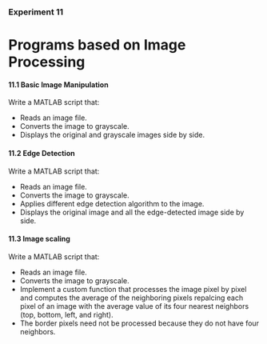 ### Experiment 11
# Programs based on Image Processing

#### 11.1 Basic Image Manipulation
Write a MATLAB script that:
- Reads an image file.
- Converts the image to grayscale.
- Displays the original and grayscale images side by side.

#### 11.2 Edge Detection
Write a MATLAB script that:
- Reads an image file.          
- Converts the image to grayscale.              
- Applies different edge detection algorithm to the image.            
- Displays the original image and all the edge-detected image side by side.

#### 11.3 Image scaling
Write a MATLAB script that:
- Reads an image file.          
- Converts the image to grayscale.              
- Implement a custom function that processes the image pixel by pixel and computes the average of the neighboring pixels repalcing each pixel of an image with the average value of its four nearest neighbors (top, bottom, left, and right).
- The border pixels need not be processed because they do not have four neighbors.
